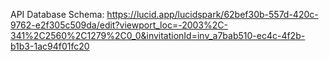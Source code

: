 API Database Schema: 
    https://lucid.app/lucidspark/62bef30b-557d-420c-9762-e2f305c509da/edit?viewport_loc=-2003%2C-341%2C2560%2C1279%2C0_0&invitationId=inv_a7bab510-ec4c-4f2b-b1b3-1ac94f01fc20
